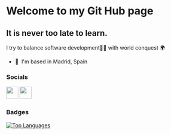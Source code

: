 Welcome to my Git Hub page
=================================

It is never too late to learn.
------------------------------

I try to balance software development👨‍💻 with world conquest 🌍

* 📍  I'm based in Madrid, Spain


### Socials

<p align="left"> <a href="https://www.github.com/Zexas1990" target="_blank" rel="noreferrer"><img src="https://raw.githubusercontent.com/danielcranney/readme-generator/main/public/icons/socials/github.svg" width="32" height="32" /></a> <a href="https://www.linkedin.com/in/daniel-fernández-louro-54a760233/" target="_blank" rel="noreferrer"><img src="https://raw.githubusercontent.com/danielcranney/readme-generator/main/public/icons/socials/linkedin.svg" width="32" height="32" /></a></p>

### Badges

<a href="https://github.com/Zexas1990" align="left"><img src="https://github-readme-stats.vercel.app/api/top-langs/?username=Zexas1990&langs_count=10&title_color=0891b2&text_color=ffffff&icon_color=0891b2&bg_color=1c1917&hide_border=true&locale=en&custom_title=Top%20%Languages" alt="Top Languages" /></a>
